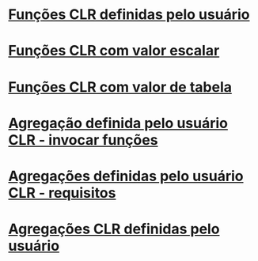 # [Funções CLR definidas pelo usuário](clr-user-defined-functions.md)
# [Funções CLR com valor escalar](clr-scalar-valued-functions.md)
# [Funções CLR com valor de tabela](clr-table-valued-functions.md)
# [Agregação definida pelo usuário CLR - invocar funções](clr-user-defined-aggregate-invoking-functions.md)
# [Agregações definidas pelo usuário CLR - requisitos](clr-user-defined-aggregates-requirements.md)
# [Agregações CLR definidas pelo usuário](clr-user-defined-aggregates.md)
